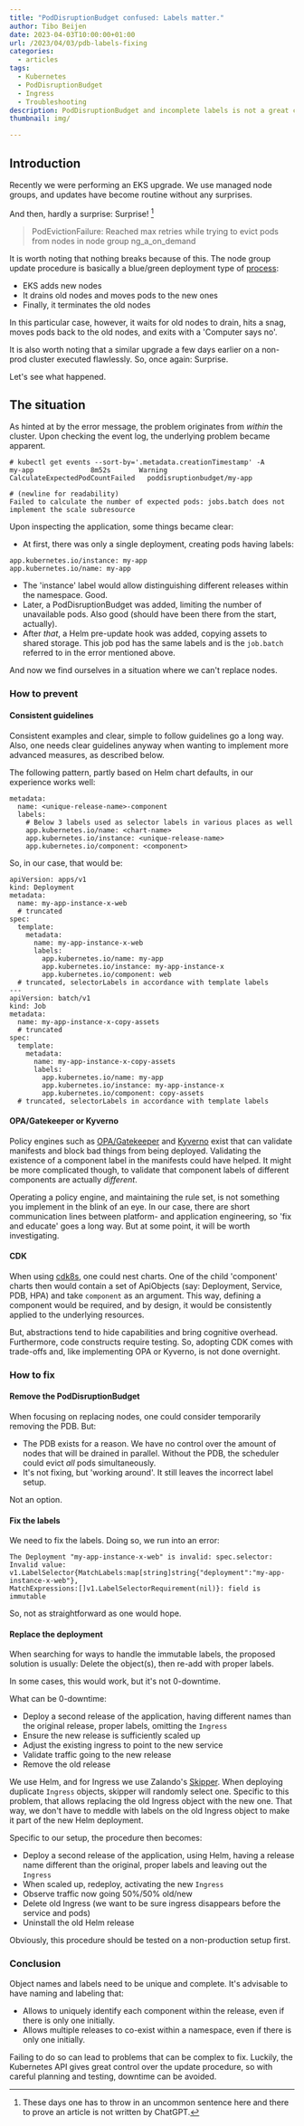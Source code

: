 ```yaml
---
title: "PodDisruptionBudget confused: Labels matter."
author: Tibo Beijen
date: 2023-04-03T10:00:00+01:00
url: /2023/04/03/pdb-labels-fixing
categories:
  - articles
tags:
  - Kubernetes
  - PodDisruptionBudget
  - Ingress
  - Troubleshooting
description: PodDisruptionBudget and incomplete labels is not a great combination. How to prevent this situation and how to fix it.
thumbnail: img/

---
```

## Introduction

Recently we were performing an EKS upgrade. We use managed node groups, and updates have become routine without any surprises.

And then, hardly a surprise: Surprise! [^footnote_real_writer]

> PodEvictionFailure: Reached max retries while trying to evict pods from nodes in node group ng_a_on_demand

It is worth noting that nothing breaks because of this. The node group update procedure is basically a blue/green deployment type of [process](https://docs.aws.amazon.com/eks/latest/userguide/managed-node-update-behavior.html): 

* EKS adds new nodes
* It drains old nodes and moves pods to the new ones
* Finally, it terminates the old nodes 

In this particular case, however, it waits for old nodes to drain, hits a snag, moves pods back to the old nodes, and exits with a 'Computer says no'.

It is also worth noting that a similar upgrade a few days earlier on a non-prod cluster executed flawlessly. So, once again: Surprise.

Let's see what happened.

## The situation

As hinted at by the error message, the problem originates from _within_ the cluster. Upon checking the event log, the underlying problem became apparent.

```
# kubectl get events --sort-by='.metadata.creationTimestamp' -A
my-app              8m52s       Warning   CalculateExpectedPodCountFailed   poddisruptionbudget/my-app

# (newline for readability)
Failed to calculate the number of expected pods: jobs.batch does not implement the scale subresource
```

Upon inspecting the application, some things became clear:

* At first, there was only a single deployment, creating pods having labels:

```
app.kubernetes.io/instance: my-app
app.kubernetes.io/name: my-app
```

* The 'instance' label would allow distinguishing different releases within the namespace. Good.
* Later, a PodDisruptionBudget was added, limiting the number of unavailable pods. Also good (should have been there from the start, actually).
* After _that_, a Helm pre-update hook was added, copying assets to shared storage. This job pod has the same labels and is the `job.batch` referred to in the error mentioned above.

And now we find ourselves in a situation where we can't replace nodes.

### How to prevent

#### Consistent guidelines

Consistent examples and clear, simple to follow guidelines go a long way. Also, one needs clear guidelines anyway when wanting to implement more advanced measures, as described below.

The following pattern, partly based on Helm chart defaults, in our experience works well:

```
metadata:
  name: <unique-release-name>-component
  labels:
    # Below 3 labels used as selector labels in various places as well
    app.kubernetes.io/name: <chart-name>
    app.kubernetes.io/instance: <unique-release-name>
    app.kubernetes.io/component: <component>
```

So, in our case, that would be:

```
apiVersion: apps/v1
kind: Deployment
metadata:
  name: my-app-instance-x-web
  # truncated
spec:
  template:
    metadata:
      name: my-app-instance-x-web
      labels:
        app.kubernetes.io/name: my-app
        app.kubernetes.io/instance: my-app-instance-x
        app.kubernetes.io/component: web
  # truncated, selectorLabels in accordance with template labels
---
apiVersion: batch/v1
kind: Job
metadata:
  name: my-app-instance-x-copy-assets
  # truncated
spec:
  template:
    metadata:
      name: my-app-instance-x-copy-assets
      labels:
        app.kubernetes.io/name: my-app
        app.kubernetes.io/instance: my-app-instance-x
        app.kubernetes.io/component: copy-assets
  # truncated, selectorLabels in accordance with template labels
```


#### OPA/Gatekeeper or Kyverno

Policy engines such as [OPA/Gatekeeper](https://github.com/open-policy-agent/gatekeeper) and [Kyverno](https://kyverno.io/) exist that can validate manifests and block bad things from being deployed. Validating the existence of a component label in the manifests could have helped. It might be more complicated though, to validate that component labels of different components are actually _different_.

Operating a policy engine, and maintaining the rule set, is not something you implement in the blink of an eye. In our case, there are short communication lines between platform- and application engineering, so 'fix and educate' goes a long way. But at some point, it will be worth investigating.

#### CDK

When using [cdk8s](https://cdk8s.io/), one could nest charts. One of the child 'component' charts then would contain a set of ApiObjects (say: Deployment, Service, PDB, HPA) and take `component` as an argument. This way, defining a component would be required, and by design, it would be consistently applied to the underlying resources.

But, abstractions tend to hide capabilities and bring cognitive overhead. Furthermore, code constructs require testing. So, adopting CDK comes with trade-offs and, like implementing OPA or Kyverno, is not done overnight.

### How to fix

#### Remove the PodDisruptionBudget

When focusing on replacing nodes, one could consider temporarily removing the PDB. But:

* The PDB exists for a reason. We have no control over the amount of nodes that will be drained in parallel. Without the PDB, the scheduler could evict _all_ pods simultaneously.
* It's not fixing, but 'working around'. It still leaves the incorrect label setup.

Not an option.

#### Fix the labels

We need to fix the labels. Doing so, we run into an error:

```
The Deployment "my-app-instance-x-web" is invalid: spec.selector: Invalid value:
v1.LabelSelector{MatchLabels:map[string]string{"deployment":"my-app-instance-x-web"},
MatchExpressions:[]v1.LabelSelectorRequirement(nil)}: field is immutable
```

So, not as straightforward as one would hope.

#### Replace the deployment

When searching for ways to handle the immutable labels, the proposed solution is usually: Delete the object(s), then re-add with proper labels.

In some cases, this would work, but it's not 0-downtime.

What can be 0-downtime:

* Deploy a second release of the application, having different names than the original release, proper labels, omitting the `Ingress`
* Ensure the new release is sufficiently scaled up
* Adjust the existing ingress to point to the new service
* Validate traffic going to the new release
* Remove the old release

We use Helm, and for Ingress we use Zalando's [Skipper](https://opensource.zalando.com/skipper/). When deploying duplicate `Ingress` objects, skipper will randomly select one. Specific to this problem, that allows replacing the old Ingress object with the new one. That way, we don't have to meddle with labels on the old Ingress object to make it part of the new Helm deployment.

Specific to our setup, the procedure then becomes:

* Deploy a second release of the application, using Helm, having a release name different than the original, proper labels and leaving out the `Ingress`
* When scaled up, redeploy, activating the new `Ingress`
* Observe traffic now going 50%/50% old/new
* Delete old Ingress (we want to be sure ingress disappears before the service and pods)
* Uninstall the old Helm release

Obviously, this procedure should be tested on a non-production setup first.

### Conclusion

Object names and labels need to be unique and complete. It's advisable to have naming and labeling that:

* Allows to uniquely identify each component within the release, even if there is only one initially.
* Allows multiple releases to co-exist within a namespace, even if there is only one initially.

Failing to do so can lead to problems that can be complex to fix. Luckily, the Kubernetes API gives great control over the update procedure, so with careful planning and testing, downtime can be avoided.


[^footnote_real_writer]: These days one has to throw in an uncommon sentence here and there to prove an article is not written by ChatGPT.
